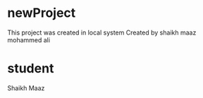 # newProject
This project was created in local system
Created by shaikh maaz mohammed ali

# student
Shaikh Maaz